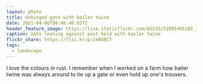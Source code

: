 ```yaml
---
layout: photo
title: Unhinged gate with bailer twine
date: 2021-04-06T08:46:48.037Z
header_feature_image: https://live.staticflickr.com/65535/51095465103_14ac7bd648_c_d.jpg
caption: Gate leaning against post held with bailer twine
flickr_share: https://flic.kr/p/2kR8BCT
tags:
  - landscape
---
```

I love the colours in rust. I remember when I worked on a farm how bailer twine was always around to tie up a gate or even hold up one's trousers.